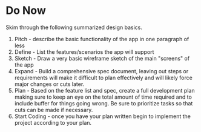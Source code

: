# Do Now 

Skim through the following summarized design basics. 

1. Pitch - describe the basic functionality of the app in one paragraph of less
2. Define - List the features/scenarios the app will support
3. Sketch - Draw a very basic wireframe sketch of the main "screens" of the app
4. Expand - Build a comprehensive spec document, leaving out steps or requirements will make it difficult to plan effectively and will likely force major changes or cuts later. 
5. Plan - Based on the feature list and spec, create a full development plan making sure to keep an eye on the total amount of time required and to include buffer for things going wrong.  Be sure to prioritize tasks so that cuts can be made if necessary. 
6. Start Coding - once you have your plan written begin to implement the project according to your plan. 